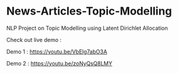 # News-Articles-Topic-Modelling
NLP Project on Topic Modelling using Latent Dirichlet Allocation

Check out live demo :

Demo 1 : https://youtu.be/VbElg7abO3A

Demo 2 : https://youtu.be/zoNyQsQ8LMY

